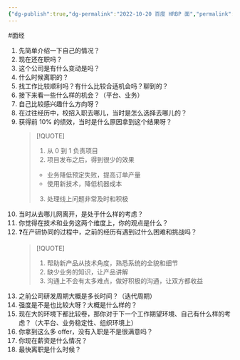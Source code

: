 ```yaml
---
{"dg-publish":true,"dg-permalink":"2022-10-20 百度 HRBP 面","permalink":"/2022-10-20 百度 HRBP 面/"}
---
```



#面经

1. 先简单介绍一下自己的情况？
2. 现在还在职吗？
3. 这个公司是有什么变动是吗？
4. 什么时候离职的？
5. 找工作比较顺利吗？有什么比较合适机会吗？聊到的？
6. 接下来看一些什么样的机会？（平台、业务）
7. 自己比较感兴趣什么方向呀？
8. 在过往经历中，校招入职去哪儿，当时是怎么选择去哪儿的？
9. 获得前 10% 的绩效，当时是什么原因拿到这个结果呀？
	> [!QUOTE] 
	> 1. 从 0 到 1 负责项目
	> 2. 项目发布之后，得到很少的效果
	> - 业务降低预定失败，提高订单产量
	> - 使用新技术，降低机器成本
	> 3. 处理线上问题非常及时和积极
10. 当时从去哪儿网离开，是处于什么样的考虑？
11. 你觉得在技术和业务这两个维度上，你的观点是什么？
12. ❓在产研协同的过程中，之前的经历有遇到过什么困难和挑战吗？
	> [!QUOTE] 
	> 1. 帮助新产品从技术角度，熟悉系统的全貌和细节
	> 2. 缺少业务的知识，让产品讲解
	> 3. 沟通上不会有太多难点，做好积极的沟通，让双方都收益
13. 之前公司研发周期大概是多长时间？（迭代周期）
14. 强度是不是也比较大呀？大概是什么样的？
15. 现在大的环境下都比较卷，那你对于下一个工作期望环境、自己有什么样的考虑？（大平台、业务稳定性、组织环境上）
16. 你拿到这么多 offer，没有入职是不是很满意吗？
17. 你现在薪资是什么情况？
18. 最快离职是什么时候？